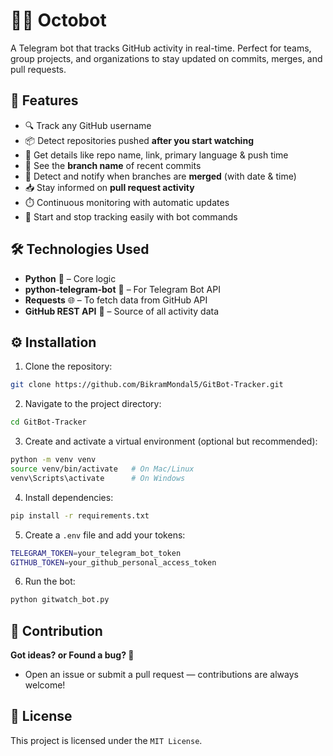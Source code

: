 # 🤖📡 Octobot

A Telegram bot that tracks GitHub activity in real-time. Perfect for teams, group projects, and organizations to stay updated on commits, merges, and pull requests.

## 🌟 Features
* 🔍 Track any GitHub username  
* 📦 Detect repositories pushed **after you start watching**  
* 📝 Get details like repo name, link, primary language & push time  
* 🌿 See the **branch name** of recent commits  
* 🔀 Detect and notify when branches are **merged** (with date & time)  
* 📥 Stay informed on **pull request activity**  
* ⏱️ Continuous monitoring with automatic updates  
* 🛑 Start and stop tracking easily with bot commands  

## 🛠️ Technologies Used
* **Python** 🐍 – Core logic  
* **python-telegram-bot** 📲 – For Telegram Bot API  
* **Requests** 🌐 – To fetch data from GitHub API  
* **GitHub REST API** 🔧 – Source of all activity data  

## ⚙️ Installation

1. Clone the repository:
```bash
git clone https://github.com/BikramMondal5/GitBot-Tracker.git
```
2. Navigate to the project directory:
```bash
cd GitBot-Tracker
```
3. Create and activate a virtual environment (optional but recommended):
```bash
python -m venv venv
source venv/bin/activate   # On Mac/Linux
venv\Scripts\activate      # On Windows
```
4. Install dependencies:
```bash
pip install -r requirements.txt
```
5. Create a `.env` file and add your tokens:
```bash
TELEGRAM_TOKEN=your_telegram_bot_token
GITHUB_TOKEN=your_github_personal_access_token
```
6. Run the bot:
```bash
python gitwatch_bot.py
```

## 🤝 Contribution

**Got ideas? or Found a bug? 🐞**
- Open an issue or submit a pull request — contributions are always welcome!

## 📜 License

This project is licensed under the `MIT License`.

